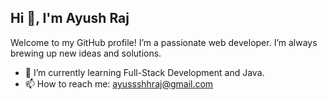 ## Hi 👋, I'm Ayush Raj

<!--
**Ayush-Raj-01/Ayush-Raj-01** is a ✨ _special_ ✨ repository because its `README.md` (this file) appears on your GitHub profile.

Here are some ideas to get you started:

- 🔭 I’m currently working on -->
Welcome to my GitHub profile! I’m a passionate web developer. I’m always brewing up new ideas and solutions.

- 🌱 I’m currently learning Full-Stack Development and Java.
- 📫 How to reach me: ayussshhraj@gmail.com
